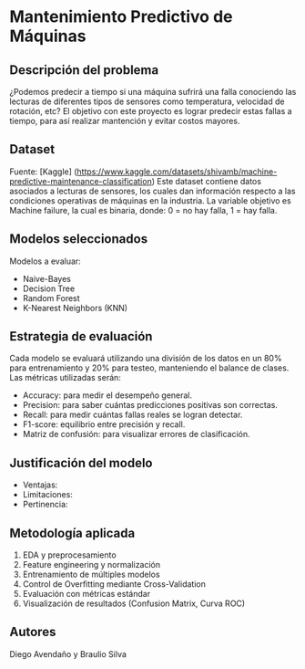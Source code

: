 # Mantenimiento Predictivo de Máquinas

## Descripción del problema
¿Podemos predecir a tiempo si una máquina sufrirá una falla conociendo las lecturas de diferentes tipos de sensores como temperatura, velocidad de rotación, etc?
El objetivo con este proyecto es lograr predecir estas fallas a tiempo, para así realizar mantención y evitar costos mayores.

## Dataset
Fuente: [Kaggle] (https://www.kaggle.com/datasets/shivamb/machine-predictive-maintenance-classification)
Este dataset contiene datos asociados a lecturas de sensores, los cuales dan información respecto a las condiciones operativas de máquinas en la industria.
La variable objetivo es Machine failure, la cual es binaria, donde: 0 = no hay falla, 1 = hay falla.

## Modelos seleccionados
Modelos a evaluar:
- Naive-Bayes
- Decision Tree
- Random Forest
- K-Nearest Neighbors (KNN)

## Estrategia de evaluación
Cada modelo se evaluará utilizando una división de los datos en un 80% para entrenamiento y 20% para testeo, manteniendo el balance de clases. 
Las métricas utilizadas serán:
- Accuracy: para medir el desempeño general.
- Precision: para saber cuántas predicciones positivas son correctas.
- Recall: para medir cuántas fallas reales se logran detectar.
- F1-score: equilibrio entre precisión y recall.
- Matriz de confusión: para visualizar errores de clasificación.

## Justificación del modelo
- Ventajas: 
- Limitaciones: 
- Pertinencia: 

## Metodología aplicada
1. EDA y preprocesamiento
2. Feature engineering y normalización
3. Entrenamiento de múltiples modelos
4. Control de Overfitting mediante Cross-Validation
5. Evaluación con métricas estándar
6. Visualización de resultados (Confusion Matrix, Curva ROC)

## Autores
Diego Avendaño y Braulio Silva

